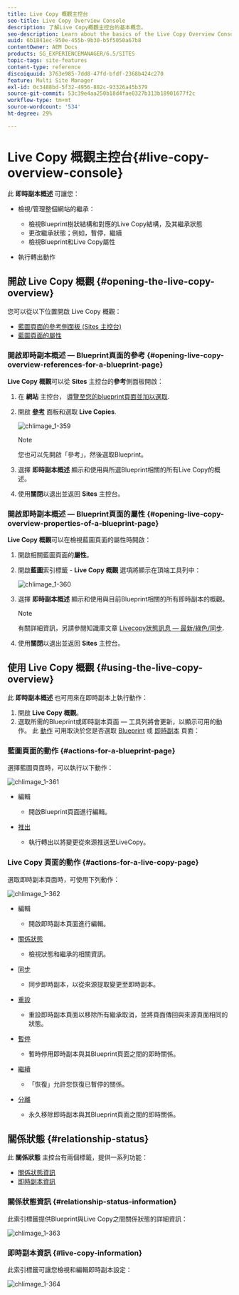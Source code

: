```yaml
---
title: Live Copy 概觀主控台
seo-title: Live Copy Overview Console
description: 了解Live Copy概觀主控台的基本概念。
seo-description: Learn about the basics of the Live Copy Overview Console.
uuid: 6b1841ec-950e-455b-9b30-b5f5050a67b8
contentOwner: AEM Docs
products: SG_EXPERIENCEMANAGER/6.5/SITES
topic-tags: site-features
content-type: reference
discoiquuid: 3763e985-7dd8-47fd-bfdf-2368b424c270
feature: Multi Site Manager
exl-id: 0c3488bd-5f32-4956-882c-93326a45b379
source-git-commit: 53c39e4aa250b18d4fae0327b313b18901677f2c
workflow-type: tm+mt
source-wordcount: '534'
ht-degree: 29%

---
```


# Live Copy 概觀主控台{#live-copy-overview-console}

此 **即時副本概述** 可讓您：

* 檢視/管理整個網站的繼承：

   * 檢視Blueprint樹狀結構和對應的Live Copy結構，及其繼承狀態
   * 更改繼承狀態；例如，暫停，繼續
   * 檢視Blueprint和Live Copy屬性

* 執行轉出動作

## 開啟 Live Copy 概觀 {#opening-the-live-copy-overview}

您可以從以下位置開啟 Live Copy 概觀：

* [藍圖頁面的參考側面板 (Sites 主控台)](#opening-live-copy-overview-references-for-a-blueprint-page)
* [藍圖頁面的屬性](#opening-live-copy-overview-properties-of-a-blueprint-page)

### 開啟即時副本概述 — Blueprint頁面的參考 {#opening-live-copy-overview-references-for-a-blueprint-page}

**Live Copy 概觀**&#x200B;可以從 **Sites** 主控台的&#x200B;**參考**&#x200B;側面板開啟：

1. 在 **網站** 主控台， [導覽至您的blueprint頁面並加以選取](/help/sites-authoring/basic-handling.md#viewing-and-selecting-resources).
1. 開啟 **[參考](/help/sites-authoring/basic-handling.md#references)** 面板和選取 **Live Copies**.

   ![chlimage_1-359](assets/chlimage_1-359.png)

   >[!NOTE]
   >
   >您也可以先開啟「參考」，然後選取Blueprint。

1. 選擇 **即時副本概述** 顯示和使用與所選Blueprint相關的所有Live Copy的概述。
1. 使用&#x200B;**關閉**&#x200B;以退出並返回 **Sites** 主控台。

### 開啟即時副本概述 — Blueprint頁面的屬性 {#opening-live-copy-overview-properties-of-a-blueprint-page}

**Live Copy 概觀**&#x200B;可以在檢視藍圖頁面的屬性時開啟：

1. 開啟相關藍圖頁面的&#x200B;**屬性**。
1. 開啟&#x200B;**藍圖**&#x200B;索引標籤 - **Live Copy 概觀** 選項將顯示在頂端工具列中：

   ![chlimage_1-360](assets/chlimage_1-360.png)

1. 選擇 **即時副本概述** 顯示和使用與目前Blueprint相關的所有即時副本的概觀。

   >[!NOTE]
   >
   >有關詳細資訊，另請參閱知識庫文章 [Livecopy狀態訊息 — 最新/綠色/同步](https://helpx.adobe.com/experience-manager/kb/livecopy-status-message---up-to-date-green-in-sync.html).

1. 使用&#x200B;**關閉**&#x200B;以退出並返回 **Sites** 主控台。

## 使用 Live Copy 概觀 {#using-the-live-copy-overview}

此 **即時副本概述** 也可用來在即時副本上執行動作：

1. 開啟 **Live Copy 概觀**。
1. 選取所需的Blueprint或即時副本頁面 — 工具列將會更新，以顯示可用的動作。 此 [動作](/help/sites-administering/msm.md#terms-used) 可用取決於您是否選取 [Blueprint](#actions-for-a-blueprint-page) 或 [即時副本](#actions-for-a-live-copy-page) 頁面：

### 藍圖頁面的動作 {#actions-for-a-blueprint-page}

選擇藍圖頁面時，可以執行以下動作：

![chlimage_1-361](assets/chlimage_1-361.png)

* 編輯

   * 開啟Blueprint頁面進行編輯。

* [推出](/help/sites-administering/msm.md#rollout-and-synchronize)

   * 執行轉出以將變更從來源推送至LiveCopy。

### Live Copy 頁面的動作 {#actions-for-a-live-copy-page}

選取即時副本頁面時，可使用下列動作：

![chlimage_1-362](assets/chlimage_1-362.png)

* 編輯

   * 開啟即時副本頁面進行編輯。

* [關係狀態](#relationship-status)

   * 檢視狀態和繼承的相關資訊。

* [同步](/help/sites-administering/msm.md#rollout-and-synchronize)

   * 同步即時副本，以從來源提取變更至即時副本。

* [重設](/help/sites-administering/msm-livecopy.md#resetting-a-live-copy-page)

   * 重設即時副本頁面以移除所有繼承取消，並將頁面傳回與來源頁面相同的狀態。

* [暫停](/help/sites-administering/msm.md#suspending-and-cancelling-inheritance-and-synchronization)

   * 暫時停用即時副本與其Blueprint頁面之間的即時關係。

* [繼續](/help/sites-administering/msm-livecopy.md#resuming-inheritance-for-a-page)

   * 「恢復」允許您恢復已暫停的關係。

* [分離](/help/sites-administering/msm.md#detaching-a-live-copy)

   * 永久移除即時副本與其Blueprint頁面之間的即時關係。

## 關係狀態 {#relationship-status}

此 **關係狀態** 主控台有兩個標籤，提供一系列功能：

* [關係狀態資訊](#relationship-status-information)
* [即時副本資訊](#live-copy-information)

### 關係狀態資訊 {#relationship-status-information}

此索引標籤提供Blueprint與Live Copy之間關係狀態的詳細資訊：

![chlimage_1-363](assets/chlimage_1-363.png)

### 即時副本資訊 {#live-copy-information}

此索引標籤可讓您檢視和編輯即時副本設定：

![chlimage_1-364](assets/chlimage_1-364.png)
